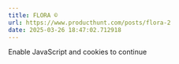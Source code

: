 ```yaml
---
title: FLORA ©
url: https://www.producthunt.com/posts/flora-2
date: 2025-03-26 18:47:02.712918
---
```

Enable JavaScript and cookies to continue

